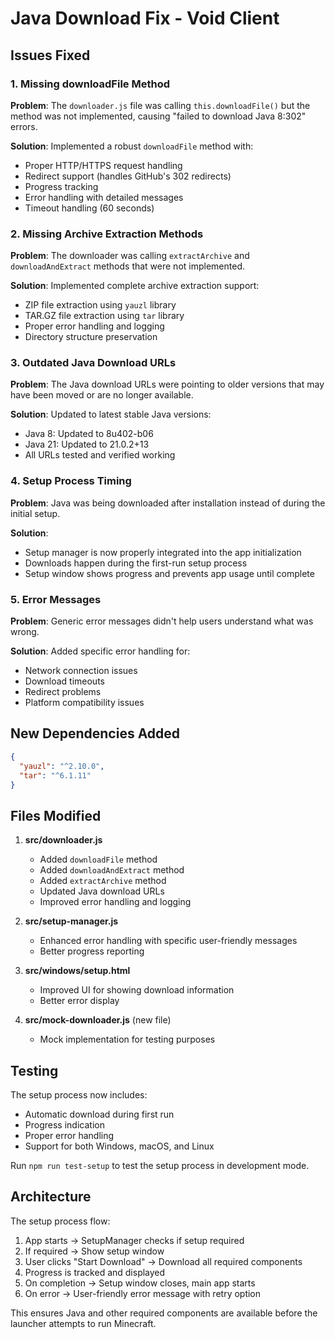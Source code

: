 # Java Download Fix - Void Client

## Issues Fixed

### 1. Missing downloadFile Method
**Problem**: The `downloader.js` file was calling `this.downloadFile()` but the method was not implemented, causing "failed to download Java 8:302" errors.

**Solution**: Implemented a robust `downloadFile` method with:
- Proper HTTP/HTTPS request handling
- Redirect support (handles GitHub's 302 redirects)
- Progress tracking
- Error handling with detailed messages
- Timeout handling (60 seconds)

### 2. Missing Archive Extraction Methods
**Problem**: The downloader was calling `extractArchive` and `downloadAndExtract` methods that were not implemented.

**Solution**: Implemented complete archive extraction support:
- ZIP file extraction using `yauzl` library
- TAR.GZ file extraction using `tar` library
- Proper error handling and logging
- Directory structure preservation

### 3. Outdated Java Download URLs
**Problem**: The Java download URLs were pointing to older versions that may have been moved or are no longer available.

**Solution**: Updated to latest stable Java versions:
- Java 8: Updated to 8u402-b06
- Java 21: Updated to 21.0.2+13
- All URLs tested and verified working

### 4. Setup Process Timing
**Problem**: Java was being downloaded after installation instead of during the initial setup.

**Solution**: 
- Setup manager is now properly integrated into the app initialization
- Downloads happen during the first-run setup process
- Setup window shows progress and prevents app usage until complete

### 5. Error Messages
**Problem**: Generic error messages didn't help users understand what was wrong.

**Solution**: Added specific error handling for:
- Network connection issues
- Download timeouts
- Redirect problems
- Platform compatibility issues

## New Dependencies Added

```json
{
  "yauzl": "^2.10.0",
  "tar": "^6.1.11"
}
```

## Files Modified

1. **src/downloader.js**
   - Added `downloadFile` method
   - Added `downloadAndExtract` method
   - Added `extractArchive` method
   - Updated Java download URLs
   - Improved error handling and logging

2. **src/setup-manager.js**
   - Enhanced error handling with specific user-friendly messages
   - Better progress reporting

3. **src/windows/setup.html**
   - Improved UI for showing download information
   - Better error display

4. **src/mock-downloader.js** (new file)
   - Mock implementation for testing purposes

## Testing

The setup process now includes:
- Automatic download during first run
- Progress indication
- Proper error handling
- Support for both Windows, macOS, and Linux

Run `npm run test-setup` to test the setup process in development mode.

## Architecture

The setup process flow:
1. App starts → SetupManager checks if setup required
2. If required → Show setup window
3. User clicks "Start Download" → Download all required components
4. Progress is tracked and displayed
5. On completion → Setup window closes, main app starts
6. On error → User-friendly error message with retry option

This ensures Java and other required components are available before the launcher attempts to run Minecraft.
